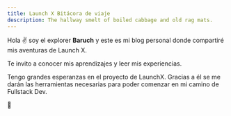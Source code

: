 ```yaml
---
title: Launch X Bitácora de viaje
description: The hallway smelt of boiled cabbage and old rag mats.
---
```


Hola ✌️  soy el explorer **Baruch** y este es mi blog personal donde compartiré mis aventuras de Launch X.

Te invito a conocer mis aprendizajes y leer mis experiencias.

Tengo grandes esperanzas en el proyecto de LaunchX. Gracias a él se me darán las herramientas necesarias para poder comenzar
en mi camino de Fullstack Dev.

🚀
